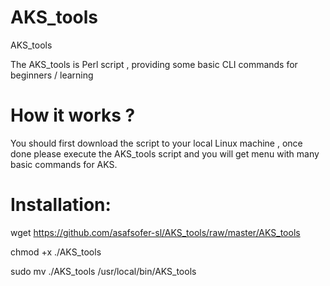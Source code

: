 # AKS_tools
AKS_tools

The AKS_tools is Perl script , providing some basic CLI commands for beginners / learning 


# How it works ?

You should first download the script to your local Linux machine , once done please execute the AKS_tools script and you will get menu with many basic commands for AKS.

# Installation:

wget https://github.com/asafsofer-sl/AKS_tools/raw/master/AKS_tools

chmod +x ./AKS_tools

sudo mv ./AKS_tools /usr/local/bin/AKS_tools


